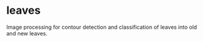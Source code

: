 # leaves
Image processing for contour detection and classification of leaves into old and new leaves.
